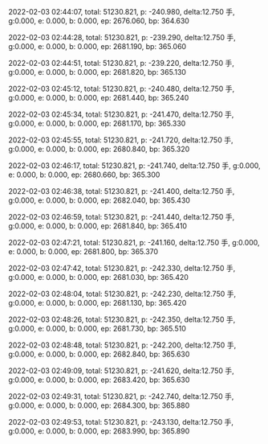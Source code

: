 2022-02-03 02:44:07, total: 51230.821, p: -240.980, delta:12.750 手, g:0.000, e: 0.000, b: 0.000, ep: 2676.060, bp: 364.630

2022-02-03 02:44:28, total: 51230.821, p: -239.290, delta:12.750 手, g:0.000, e: 0.000, b: 0.000, ep: 2681.190, bp: 365.060

2022-02-03 02:44:51, total: 51230.821, p: -239.220, delta:12.750 手, g:0.000, e: 0.000, b: 0.000, ep: 2681.820, bp: 365.130

2022-02-03 02:45:12, total: 51230.821, p: -240.480, delta:12.750 手, g:0.000, e: 0.000, b: 0.000, ep: 2681.440, bp: 365.240

2022-02-03 02:45:34, total: 51230.821, p: -241.470, delta:12.750 手, g:0.000, e: 0.000, b: 0.000, ep: 2681.170, bp: 365.330

2022-02-03 02:45:55, total: 51230.821, p: -241.720, delta:12.750 手, g:0.000, e: 0.000, b: 0.000, ep: 2680.840, bp: 365.320

2022-02-03 02:46:17, total: 51230.821, p: -241.740, delta:12.750 手, g:0.000, e: 0.000, b: 0.000, ep: 2680.660, bp: 365.300

2022-02-03 02:46:38, total: 51230.821, p: -241.400, delta:12.750 手, g:0.000, e: 0.000, b: 0.000, ep: 2682.040, bp: 365.430

2022-02-03 02:46:59, total: 51230.821, p: -241.440, delta:12.750 手, g:0.000, e: 0.000, b: 0.000, ep: 2681.840, bp: 365.410

2022-02-03 02:47:21, total: 51230.821, p: -241.160, delta:12.750 手, g:0.000, e: 0.000, b: 0.000, ep: 2681.800, bp: 365.370

2022-02-03 02:47:42, total: 51230.821, p: -242.330, delta:12.750 手, g:0.000, e: 0.000, b: 0.000, ep: 2681.030, bp: 365.420

2022-02-03 02:48:04, total: 51230.821, p: -242.230, delta:12.750 手, g:0.000, e: 0.000, b: 0.000, ep: 2681.130, bp: 365.420

2022-02-03 02:48:26, total: 51230.821, p: -242.350, delta:12.750 手, g:0.000, e: 0.000, b: 0.000, ep: 2681.730, bp: 365.510

2022-02-03 02:48:48, total: 51230.821, p: -242.200, delta:12.750 手, g:0.000, e: 0.000, b: 0.000, ep: 2682.840, bp: 365.630

2022-02-03 02:49:09, total: 51230.821, p: -241.620, delta:12.750 手, g:0.000, e: 0.000, b: 0.000, ep: 2683.420, bp: 365.630

2022-02-03 02:49:31, total: 51230.821, p: -242.740, delta:12.750 手, g:0.000, e: 0.000, b: 0.000, ep: 2684.300, bp: 365.880

2022-02-03 02:49:53, total: 51230.821, p: -243.130, delta:12.750 手, g:0.000, e: 0.000, b: 0.000, ep: 2683.990, bp: 365.890